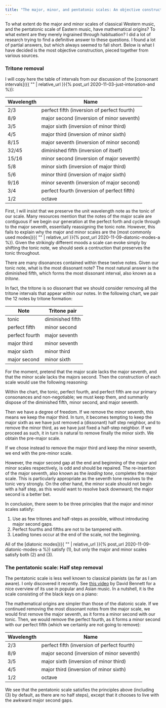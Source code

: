 ```yaml
---
title: "The major, minor, and pentatonic scales: An objective construction"
---
```


To what extent do the major and minor scales of classical Western music, and the pentatonic scale of Eastern music, have mathematical origins? To what extent are they merely ingrained through habituation? I did a lot of research trying to find a definitive answer to these questions. I found a lot of partial answers, but which always seemed to fall short. Below is what I have decided is the most objective construction, pieced together from various sources.

### Tritone removal

I will copy here the table of intervals from our discussion of the [consonant intervals]({{ "" | relative_url }}{% post_url 2020-11-03-just-intonation-and %}):

| Wavelength | Name |
| ------------- | ------------- |
| 2/3 | perfect fifth (inversion of perfect fourth) |
| 8/9 | major second (inversion of minor seventh)  |
| 3/5 | major sixth (inversion of minor third) |
| 4/5 | major third (inversion of minor sixth) |
| 8/15 | major seventh (inversion of minor second) |
| 32/45 | diminished fifth (inversion of itself) |
| 15/16 | minor second (inversion of major seventh) |
| 5/8 | minor sixth (inversion of major third) |
| 5/6 | minor third (inversion of major sixth) |
| 9/16 | minor seventh (inversion of major second) |
| 3/4 | perfect fourth (inversion of perfect fifth) |
| 1/2 | octave |

First, I will insist that we preserve the unit wavelength note as the tonic of our scale. Many resources mention that the notes of the major scale are contiguous if we begin our generation at the perfect forth and cycle through to the major seventh, essentially reassigning the tonic note. However, this fails to explain why the major and minor scales are the [most commonly used modes]({{ "" | relative_url }}{% post_url 2020-11-09-diatonic-modes-a %}). Given the strikingly different moods a scale can evoke simply by shifting the tonic note, we should seek a contruction that preserves the tonic throughout.

There are many disonances contained within these twelve notes. Given our tonic note, what is the most dissonant note? The most natural answer is the diminished fifth, which forms the most dissonant interval, also known as a _tritone_.

In fact, the tritone is so dissonant that we should consider removing all the tritone intervals that appear within our notes. In the following chart, we pair the 12 notes by tritone formation:

| Note | Tritone pair |
| ------------- | ------------- |
| tonic | diminished fifth |
| perfect fifth | minor second |
| perfect fourth | major seventh |
| major third | minor seventh |
| major sixth | minor third |
| major second | minor sixth |

For the moment, pretend that the major scale lacks the major seventh, and that the minor scale lacks the majors second. Then the construction of each scale would use the following reasoning:

Within the chart, the tonic, perfect fourth, and perfect fifth are our primary consonances and non-negotiable; we must keep them, and summarily dispose of the diminished fifth, minor second, and major seventh. 

Then we have a degree of freedom. If we remove the minor seventh, this means we keep the major third. In turn, it becomes tempting to keep the major sixth as we have just removed a (dissonant) half step neighbor, and to remove the minor third, as we have just fixed a half-step neighbor. If we proceed as such, it in turn is natural to remove finally the minor sixth. We obtain the pre-major scale.

If we chose instead to remove the major third and keep the minor seventh, we end with the pre-minor scale.

However, the major second gap at the end and beginning of the major and minor scales respectively, is odd and should be repaired. The re-insertion of the major seventh, also known as the _leading tone_, completes the major scale. This is particularly appropriate as the seventh tone resolves to the tonic very strongly. On the other hand, the minor scale should not begin with a half step, as this would want to resolve back downward; the major second is a better bet.

In conclusion, there seem to be three principles that the major and minor scales satisfy:

1. Use as few tritones and half-steps as possible, without introducing major second gaps.
2. Perfect fourths and fifths are not to be tampered with.
3. Leading tones occur at the end of the scale, not the beginning.

All of the [diatonic modes]({{ "" | relative_url }}{% post_url 2020-11-09-diatonic-modes-a %}) satisfy (1), but only the major and minor scales satisfy both (2) and (3).


### The pentatonic scale: Half step removal

The pentatonic scale is less well known to classical pianists (as far as I am aware). I only discovered it recently. See [this video](https://www.youtube.com/watch?v=MGpUscFY9RA) by David Bennett for a nice overview of its use in popular and Asian music. In a nutshell, it is the scale consisting of the black keys on a piano:

<div id="scale"></div>
<script>
makeInteractive("scale", `
X:1
K:C
L: 1/4
Q:1/4=60
^F^G^A^C'^D'
`);
</script>

The mathematical origins are simpler than those of the diatonic scale. If we continued removing the most dissonant notes from the major scale, we would first remove the major seventh, as it forms a minor second with our tonic. Then, we would remove the perfect fourth, as it forms a minor second with our perfect fifth (which we certainly are not going to remove):

| Wavelength | Name |
| ------------- | ------------- |
| 2/3 | perfect fifth (inversion of perfect fourth) |
| 8/9 | major second (inversion of minor seventh)  |
| 3/5 | major sixth (inversion of minor third) |
| 4/5 | major third (inversion of minor sixth) |
| 1/2 | octave |

We see that the pentatonic scale satisfies the principles above (including (3) by default, as there are no half steps), except that it chooses to live with the awkward major second gaps.
